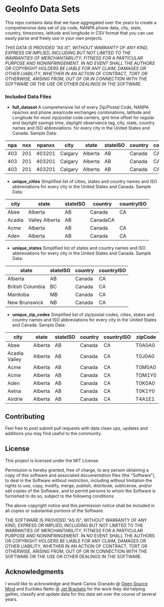 
# GeoInfo Data Sets

This repo contains data that we have aggregated over the years to create a comprehensive data set of zip code, NANPA phone data, city, state, country, timezones, latitude and longitude in CSV format that you can use easily parse and freely use in your own projects.

*THIS DATA IS PROVIDED "AS IS", WITHOUT WARRANTY OF ANY KIND, EXPRESS OR IMPLIED, INCLUDING BUT NOT LIMITED TO THE WARRANTIES OF MERCHANTABILITY, FITNESS FOR A PARTICULAR PURPOSE AND NONINFRINGEMENT. IN NO EVENT SHALL THE AUTHORS OR COPYRIGHT HOLDERS BE LIABLE FOR ANY CLAIM, DAMAGES OR OTHER LIABILITY, WHETHER IN AN ACTION OF CONTRACT, TORT OR OTHERWISE, ARISING FROM, OUT OF OR IN CONNECTION WITH THE SOFTWARE OR THE USE OR OTHER DEALINGS IN THE SOFTWARE.*

### Included Data Files

 - **full_dataset**
A comprehensive list of every Zip/Postal Code, NANPA npa/nxx and phone area/code exchanges combinations, latitude and Longitude for most zip/postal code centers, gmt time offset for regular and daylight savings time, daylight observance tag, city, state, country names and ISO abbreviations. for every city in the United States and Canada.
Sample Data:

|npa|nxx|npanxx|city|state|stateISO|country|countryISO|zipCode|gmtOffset|gmtOffsetDST|dstObserved|latitude|longitude|
|--|--|--|--|--|--|--|--|--|--|--|--|--|--|
|403|201|403201|Calgary|Alberta|AB|Canada|CA|T2E6M4|-7|-6|1|51.0478|-114.0585|
|403|201|403201|Calgary|Alberta|AB|Canada|CA|T2G2B3|-7|-6|1|51.0478|-114.0585|
|403|201|403201|Calgary|Alberta|AB|Canada|CA|T2J5X9|-7|-6|1|51.0478|-114.0585|

 - **unique_cities**
 Simplified list of cities, states and country names and ISO abbreviations for every city in the United States and Canada.
Sample Data:

|city|state|stateISO|country|countryISO|
|--|--|--|--|--|
|Abee|Alberta|AB|Canada|CA|
|Acadia|Valley	Alberta|AB|CanadaCA|
|Acme|Alberta|AB|Canada|CA|
|Aden|Alberta|AB|Canada|CA|

 - **unique_states**
Simplified list of states and country names and ISO abbreviations for every city in the United States and Canada.
Sample Data:

|state|stateISO|country|countryISO|
|--|--|--|--|
|Alberta|AB|Canada|CA|
|British Columbia|BC|Canada|CA|
|Manitoba|MB	|Canada|CA|
|New Brunswick|NB|Canada|CA|


 - **unique_zip_codes**
Simplified list of zip/postal codes, cities, states and country names and ISO abbreviations for every city in the United States and Canada.
Sample Data:

|city|state|stateISO|country|countryISO|zipCode|
|--|--|--|--|--|--|
|Abee|Alberta|AB|Canada|CA|T0A0A0|
|Acadia Valley|Alberta|AB|Canada|CA|T0J0A0|
|Acme|Alberta|AB|Canada|CA|T0M0A0|
|Acme|Alberta|AB|Canada|CA|TOM1Y0|
|Aden|Alberta|AB|Canada|CA|T0K0A0|
|Aetna|Alberta|AB|Canada|CA|T0K1Y0|
|Airdrie|Alberta|AB|Canada|CA|T4A1E1|

## Contributing

Feel free to post submit pull requests with data clean ups, updates and additions you may find useful to the community.

## License

This project is licensed under the MIT License.

Permission is hereby granted, free of charge, to any person obtaining a copy of this software and associated documentation files (the "Software"), to deal in the Software without restriction, including without limitation the rights to use, copy, modify, merge, publish, distribute, sublicense, and/or sell copies of the Software, and to permit persons to whom the Software is furnished to do so, subject to the following conditions:

The above copyright notice and this permission notice shall be included in all copies or substantial portions of the Software.

THE SOFTWARE IS PROVIDED "AS IS", WITHOUT WARRANTY OF ANY KIND, EXPRESS OR IMPLIED, INCLUDING BUT NOT LIMITED TO THE WARRANTIES OF MERCHANTABILITY, FITNESS FOR A PARTICULAR PURPOSE AND NONINFRINGEMENT. IN NO EVENT SHALL THE AUTHORS OR COPYRIGHT HOLDERS BE LIABLE FOR ANY CLAIM, DAMAGES OR OTHER LIABILITY, WHETHER IN AN ACTION OF CONTRACT, TORT OR OTHERWISE, ARISING FROM, OUT OF OR IN CONNECTION WITH THE SOFTWARE OR THE USE OR OTHER DEALINGS IN THE SOFTWARE.

## Acknowledgments

I would like to acknowledge and thank Carlos Granado @ [Open Source Mind](http://opensourcemind.net) and Euclides Netto @ [Jet Brackets](http://www.jetbrackets.com) for the work they did helping gather, classify and update data for this data set over the course of several years.
